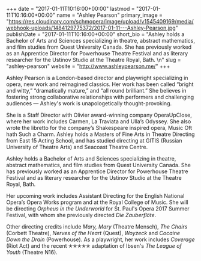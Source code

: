+++
date = "2017-01-11T10:16:00+00:00"
lastmod = "2017-01-11T10:16:00+00:00"
name = "Ashley Pearson"
primary_image = "https://res.cloudinary.com/schmopera/image/upload/v1545409169/media/webhook-uploads/1484129775372/2017-01-11---Ashley-Pearson.jpg"
publishDate = "2017-01-11T10:16:00+00:00"
short_bio = "Ashley holds a Bachelor of Arts and Sciences specializing in theatre, abstract mathematics, and film studies from Quest University Canada. She has previously worked as an Apprentice Director for Powerhouse Theatre Festival and as literary researcher for the Ustinov Studio at the Theatre Royal, Bath. \n"
slug = "ashley-pearson"
website = "http://www.ashleypearson.me/"
+++

Ashley Pearson is a London-based director and playwright specializing in opera, new work and reimagined classics. Her work has been called “bright and witty,” “dramatically mature,” and “all round brilliant.” She believes in fostering strong collaborative relationships with performers and challenging audiences — Ashley's work is unapologetically thought-provoking.

She is a Staff Director with Olivier award-winning company OperaUpClose, where her work includes Carmen, La Traviata and Ulla’s Odyssey. She also wrote the libretto for the company’s Shakespeare inspired opera, Music Oft hath Such a Charm. Ashley holds a Masters of Fine Arts in Theatre Directing from East 15 Acting School, and has studied directing at GITIS (Russian University of Theatre Arts) and Seacoast Theatre Centre.

Ashley holds a Bachelor of Arts and Sciences specializing in theatre, abstract mathematics, and film studies from Quest University Canada. She has previously worked as an Apprentice Director for Powerhouse Theatre Festival and as literary researcher for the Ustinov Studio at the Theatre Royal, Bath. 

Her upcoming work includes Assistant Directing for the English National Opera’s Opera Works program and at the Royal College of Music. She will be directing *Orpheus in the Underworld* for St. Paul's Opera 2017 Summer Festival, with whom she previously directed *Die Zauberflöte*.

Other directing credits include *Mary, Mary* (Theatre Mensch), *The Chairs* (Corbett Theatre), *Nerves of the Heart* (Quest), *Woyzeck* and *Cocaine Down the Drain* (Powerhouse). As a playwright, her work includes *Coverage* (Riot Act) and the recent ✭✭✭✭✭ adaptation of Ibsen's *The League of Youth* (Theatre N16).
